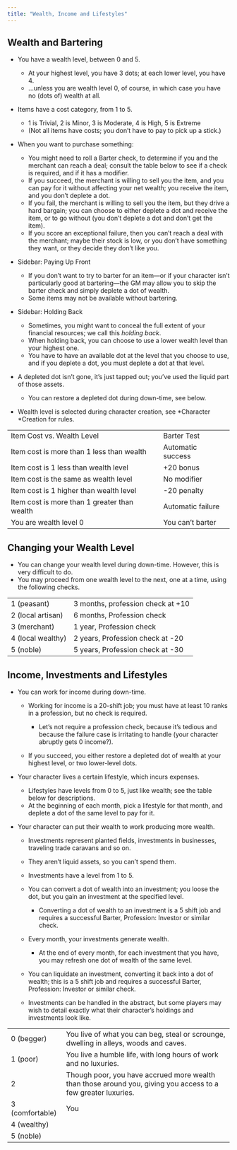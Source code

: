 ```yaml
---
title: "Wealth, Income and Lifestyles"
---
```


## <span id="anchor-68"></span>Wealth and Bartering

  - You have a wealth level, between 0 and 5.
    
      - At your highest level, you have 3 dots; at each lower level, you
        have 4.
      - ...unless you are wealth level 0, of course, in which case you
        have no (dots of) wealth at all.

  - Items have a cost category, from 1 to 5.
    
      - 1 is Trivial, 2 is Minor, 3 is Moderate, 4 is High, 5 is Extreme
      - (Not all items have costs; you don’t have to pay to pick up a
        stick.)

  - When you want to purchase something:
    
      - You might need to roll a Barter check, to determine if you and
        the merchant can reach a deal; consult the table below to see if
        a check is required, and if it has a modifier.
      - If you succeed, the merchant is willing to sell you the item,
        and you can pay for it without affecting your net wealth; you
        receive the item, and you don’t deplete a dot.
      - If you fail, the merchant is willing to sell you the item, but
        they drive a hard bargain; you can choose to either deplete a
        dot and receive the item, or to go without (you don’t deplete a
        dot and don’t get the item).
      - If you score an exceptional failure, then you can’t reach a deal
        with the merchant; maybe their stock is low, or you don’t have
        something they want, or they decide they don’t like you.

  - Sidebar: Paying Up Front
    
      - If you don’t want to try to barter for an item—or if your
        character isn’t particularly good at bartering—the GM may allow
        you to skip the barter check and simply deplete a dot of wealth.
      - Some items may not be available without bartering.

  - Sidebar: Holding Back
    
      - Sometimes, you might want to conceal the full extent of your
        financial resources; we call this *holding back*.
      - When holding back, you can choose to use a lower wealth level
        than your highest one.
      - You have to have an available dot at the level that you choose
        to use, and if you deplete a dot, you must deplete a dot at that
        level.

  - A depleted dot isn’t gone, it’s just tapped out; you’ve used the
    liquid part of those assets.
    
      - You can restore a depleted dot during down-time, see below.

  - Wealth level is selected during character creation, see *Character
    *Creation for rules.

|                                              |                   |
| -------------------------------------------- | ----------------- |
| Item Cost vs. Wealth Level                   | Barter Test       |
| Item cost is more than 1 less than wealth    | Automatic success |
| Item cost is 1 less than wealth level        | \+20 bonus        |
| Item cost is the same as wealth level        | No modifier       |
| Item cost is 1 higher than wealth level      | \-20 penalty      |
| Item cost is more than 1 greater than wealth | Automatic failure |
| You are wealth level 0                       | You can’t barter  |

## <span id="anchor-69"></span>Changing your Wealth Level

  - You can change your wealth level during down-time. However, this is
    very difficult to do.
  - You may proceed from one wealth level to the next, one at a time,
    using the following checks.

|                   |                                   |
| ----------------- | --------------------------------- |
| 1 (peasant)       | 3 months, profession check at +10 |
| 2 (local artisan) | 6 months, Profession check        |
| 3 (merchant)      | 1 year, Profession check          |
| 4 (local wealthy) | 2 years, Profession check at -20  |
| 5 (noble)         | 5 years, Profession check at -30  |

## <span id="anchor-70"></span>Income, Investments and Lifestyles

  - You can work for income during down-time.
    
      - Working for income is a 20-shift job; you must have at least 10
        ranks in a profession, but no check is required.
        
          - Let’s not require a profession check, because it’s tedious
            and because the failure case is irritating to handle (your
            character abruptly gets 0 income?).
    
      - If you succeed, you either restore a depleted dot of wealth at
        your highest level, or two lower-level dots.

  - Your character lives a certain lifestyle, which incurs expenses.
    
      - Lifestyles have levels from 0 to 5, just like wealth; see the
        table below for descriptions.
      - At the beginning of each month, pick a lifestyle for that month,
        and deplete a dot of the same level to pay for it.

  - Your character can put their wealth to work producing more wealth.
    
      - Investments represent planted fields, investments in businesses,
        traveling trade caravans and so on.
    
      - They aren’t liquid assets, so you can’t spend them.
    
      - Investments have a level from 1 to 5.
    
      - You can convert a dot of wealth into an investment; you loose
        the dot, but you gain an investment at the specified level.
        
          - Converting a dot of wealth to an investment is a 5 shift job
            and requires a successful Barter, Profession: Investor or
            similar check.
    
      - Every month, your investments generate wealth.
        
          - At the end of every month, for each investment that you
            have, you may refresh one dot of wealth of the same level.
    
      - You can liquidate an investment, converting it back into a dot
        of wealth; this is a 5 shift job and requires a successful
        Barter, Profession: Investor or similar check.
    
      - Investments can be handled in the abstract, but some players may
        wish to detail exactly what their character’s holdings and
        investments look
like.

|                 |                                                                                                               |
| --------------- | ------------------------------------------------------------------------------------------------------------- |
| 0 (begger)      | You live of what you can beg, steal or scrounge, dwelling in alleys, woods and caves.                         |
| 1 (poor)        | You live a humble life, with long hours of work and no luxuries.                                              |
| 2               | Though poor, you have accrued more wealth than those around you, giving you access to a few greater luxuries. |
| 3 (comfortable) | You                                                                                                           |
| 4 (wealthy)     |                                                                                                               |
| 5 (noble)       |                                                                                                               |

